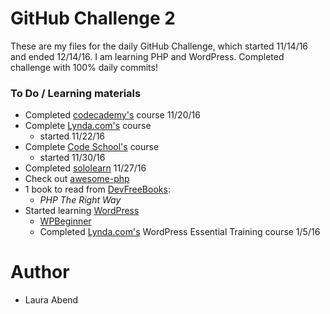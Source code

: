 # GitHub Challenge 2

These are my files for the daily GitHub Challenge, which started 11/14/16 and ended 12/14/16. I am learning PHP and WordPress. Completed challenge with 100% daily commits!

### To Do / Learning materials
- Completed [codecademy's](https://www.codecademy.com/learn) course 11/20/16
- Complete [Lynda.com's](https://www.lynda.com/PHP-training-tutorials/282-0.html) course
    - started 11/22/16
- Complete [Code School's](http://campus.codeschool.com/courses/try-php/contents) course
    - started 11/30/16
- Completed [sololearn](https://www.sololearn.com/Course/PHP/) 11/27/16
- Check out [awesome-php](https://github.com/ziadoz/awesome-php)
- 1 book to read from [DevFreeBooks](https://devfreebooks.github.io/php/):
    - *PHP The Right Way*
- Started learning [WordPress](https://codex.wordpress.org/)
    - [WPBeginner](http://www.wpbeginner.com/beginners-guide/how-to-learn-wordpress-for-free-in-a-week-or-less/)
    - Completed [Lynda.com's](https://www.lynda.com/MyPlaylists?playlistId=10781913) WordPress Essential Training course 1/5/16

# Author
- Laura Abend
